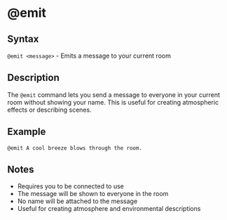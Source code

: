 # @emit

## Syntax

`@emit <message>` - Emits a message to your current room

## Description

The `@emit` command lets you send a message to everyone in your current room
without showing your name. This is useful for creating atmospheric effects or
describing scenes.

## Example

```
@emit A cool breeze blows through the room.
```

## Notes

- Requires you to be connected to use
- The message will be shown to everyone in the room
- No name will be attached to the message
- Useful for creating atmosphere and environmental descriptions

